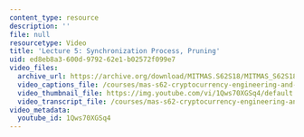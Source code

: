 ```yaml
---
content_type: resource
description: ''
file: null
resourcetype: Video
title: 'Lecture 5: Synchronization Process, Pruning'
uid: ed8eb8a3-600d-9792-62e1-b02572f099e7
video_files:
  archive_url: https://archive.org/download/MITMAS.S62S18/MITMAS_S62S18_lec05_300k.mp4
  video_captions_file: /courses/mas-s62-cryptocurrency-engineering-and-design-spring-2018/7925123f328b57c29fcdda780bdc63e0_1Qws70XGSq4.vtt
  video_thumbnail_file: https://img.youtube.com/vi/1Qws70XGSq4/default.jpg
  video_transcript_file: /courses/mas-s62-cryptocurrency-engineering-and-design-spring-2018/9f1681e41241e402a602a5b13402c9f9_1Qws70XGSq4.pdf
video_metadata:
  youtube_id: 1Qws70XGSq4
---
```

